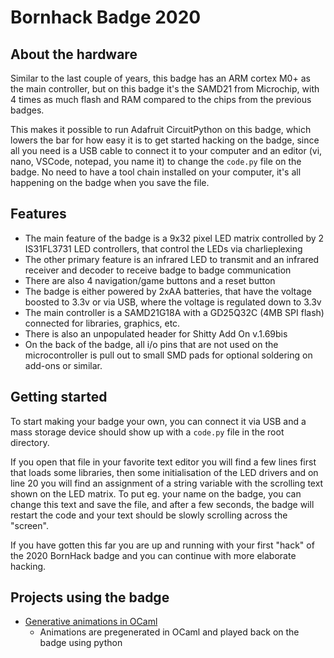 # Bornhack Badge 2020

## About the hardware

Similar to the last couple of years, this badge has an ARM cortex M0+ as the main
controller, but on this badge it's the SAMD21 from Microchip, with 4 times as much
flash and RAM compared to the chips from the previous badges.

This makes it possible to run Adafruit CircuitPython on this badge, which lowers the
bar for how easy it is to get started hacking on the badge, since all you need is a
USB cable to connect it to your computer and an editor (vi, nano, VSCode, notepad,
you name it) to change the `code.py` file on the badge. No need to have a tool chain
installed on your computer, it's all happening on the badge when you save the file.

## Features

- The main feature of the badge is a 9x32 pixel LED matrix controlled by 2
IS31FL3731 LED controllers, that control the LEDs via charlieplexing
- The other primary feature is an infrared LED to transmit and an infrared receiver
and decoder to receive badge to badge communication
- There are also 4 navigation/game buttons and a reset button
- The badge is either powered by 2xAA batteries, that have the voltage boosted to
3.3v or via USB, where the voltage is regulated down to 3.3v
- The main controller is a SAMD21G18A with a GD25Q32C (4MB SPI flash) connected
for libraries, graphics, etc.
- There is also an unpopulated header for Shitty Add On v.1.69bis
- On the back of the badge, all i/o pins that are not used on the microcontroller
is pull out to small SMD pads for optional soldering on add-ons or similar.

## Getting started

To start making your badge your own, you can connect it via USB and a mass storage
device should show up with a `code.py` file in the root directory.

If you open that file in your favorite text editor you will find a few lines first
that loads some libraries, then some initialisation of the LED drivers and on line 20
you will find an assignment of a string variable with the scrolling text shown on
the LED matrix. To put eg. your name on the badge, you can change this text and save
the file, and after a few seconds, the badge will restart the code and your text
should be slowly scrolling across the "screen".

If you have gotten this far you are up and running with your first "hack" of the
2020 BornHack badge and you can continue with more elaborate hacking.

## Projects using the badge

- [Generative animations in OCaml](https://github.com/rand00/bornhack2020-badge_generative-animations)
  - Animations are pregenerated in OCaml and played back on the badge using python


